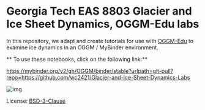 # Georgia Tech EAS 8803 Glacier and Ice Sheet Dynamics, OGGM-Edu labs

In this repository, we adapt and create tutorials for use with [OGGM-Edu](https://edu.oggm.org) to examine ice dynamics in an OGGM / MyBinder environment.


** To use these notebooks, click on the following link:**


https://mybinder.org/v2/gh/OGGM/binder/stable?urlpath=git-pull?repo=https://github.com/wc2421/Glacier-and-Ice-Sheet-Dynamics-Labs


![img](http://edu.oggm.org/en/latest/_images/oggm.gif)

License: [BSD-3-Clause](https://github.com/OGGM/oggm-edu-notebooks/blob/master/LICENSE.txt)

